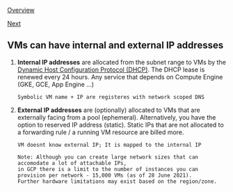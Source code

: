 [Overview](https://github.com/paulowe/gcp/blob/main/readme.md)

[Next](https://github.com/paulowe/gcp/blob/main/cloud-nat-pga.md)

## VMs can have internal and external IP addresses

1. **Internal IP addresses** are allocated from the subnet range to VMs by the [Dynamic Host Configuration Protocol (DHCP)](https://www.efficientip.com/glossary/dhcp-lease/#:~:text=A%20DHCP%20lease%20is%20a%20temporary%20assignment%20of,the%20network%20is%20only%20%E2%80%9Crenting%E2%80%9D%20its%20IP%20address.). The DHCP lease is renewed every 24 hours. Any service that depends on Compute Engine (GKE, GCE, App Engine ...)

       Symbolic VM name + IP are registeres with network scoped DNS

2. **External IP addresses** are (optionally) allocated to VMs that are externally facing from a pool (ephemeral). Alternatively, you have the option to reserved IP address (static). Static IPs that are not allocated to a forwarding rule / a running VM resource are billed more.

       VM doesnt know external IP; It is mapped to the internal IP

       Note: Although you can create large network sizes that can accomodate a lot of attachable IPs, 
       in GCP there is a limit to the number of instances you can provision per network - 15,000 VMs (as of 28 June 2021). 
       Further hardware limitations may exist based on the region/zone. 

